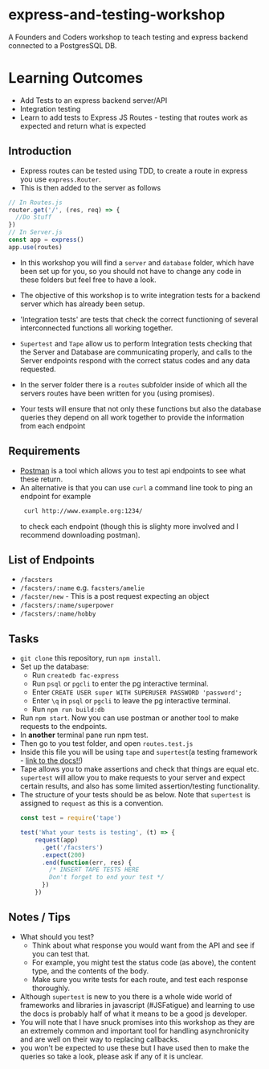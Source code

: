# express-and-testing-workshop
A Founders and Coders workshop to teach testing and express backend connected to a PostgresSQL DB.


Learning Outcomes
==

* Add Tests to an express backend server/API
* Integration testing
* Learn to add tests to Express JS Routes - testing that routes work as
  expected and return what is expected

## Introduction

* Express routes can be tested using TDD, to create a route in express you use
  `express.Router`.
* This is then added to the server as follows

```js
// In Routes.js
router.get('/', (res, req) => {
  //Do Stuff
})
// In Server.js
const app = express()
app.use(routes)
```

* In this workshop you will find a `server` and `database` folder, which have been set up for you, so you should not have to change any code in these folders but feel free to have a look.

* The objective of this workshop is to write integration tests for a backend
  server which has already been setup.

* 'Integration tests' are tests that check the correct functioning of several interconnected functions all working together.

* `Supertest` and `Tape` allow us to perform Integration tests checking that the Server and Database are communicating properly, and calls to the Server endpoints respond with the correct status codes and any data requested.

* In the server folder there is a `routes` subfolder inside of which all the
  servers routes have been written for you (using promises).

* Your tests will ensure that not only these functions but also the database
  queries they depend on all work together to provide the information from each
  endpoint


## Requirements

* [Postman](https://www.getpostman.com/) is a tool which allows you to test
  api endpoints to see what these return.
* An alternative is that you can use `curl` a command line took to ping an
  endpoint for example
  ```sh
   curl http://www.example.org:1234/
  ```
  to check each endpoint (though
  this is slighty more involved and I recommend downloading postman).

## List of Endpoints
* `/facsters`
* `/facsters/:name` e.g. `facsters/amelie`
* `/facster/new` - This is a post request expecting an object
* `/facsters/:name/superpower`
* `/facsters/:name/hobby`

## Tasks
* `git clone` this repository, run `npm install`.
* Set up the database:
  * Run `createdb fac-express`
  * Run `psql` or `pgcli` to enter the pg interactive terminal.
  * Enter `CREATE USER super WITH SUPERUSER PASSWORD 'password';`
  * Enter `\q` in `psql` or `pgcli` to leave the pg interactive terminal.
  * Run `npm run build:db`
* Run `npm start`. Now you can use postman or another tool to make requests to the endpoints.
* In **another** terminal pane run npm test.
* Then go to you test folder, and open `routes.test.js`
* Inside this file you will be using `tape` and `supertest`(a testing
  framework - [link to the docs!!](https://github.com/visionmedia/supertest))
* Tape allows you to make assertions and check that things are equal
  etc. `supertest` will allow you to make requests to your server and expect
  certain results, and also has some limited assertion/testing functionality.
* The structure of your tests should be as below. Note that ```supertest``` is assigned to ```request``` as this is a convention.
  ```js
  const test = require('tape')

  test('What your tests is testing', (t) => {
      request(app)
        .get('/facsters')
        .expect(200)
        .end(function(err, res) {
          /* INSERT TAPE TESTS HERE
          Don't forget to end your test */
        })
      })
  ```

## Notes / Tips
* What should you test?
  - Think about what response you would want from the API and see if you can test that.
  - For example, you might test the status code (as above), the content type, and the contents of the body.
  - Make sure you write tests for each route, and test each response thoroughly.
*  Although `supertest` is new to you there is a whole wide world of
  frameworks and libraries in javascript (#JSFatigue) and learning to use the docs
  is probably half of what it means to be a good js developer.
* You will note that I have snuck promises into this workshop as they are an
  extremely common and important tool for handling asynchronicity and are
  well on their way to replacing callbacks.
* you won't be expected to use
  these but I have used then to make the queries so take a look, please ask if any of it is unclear.
